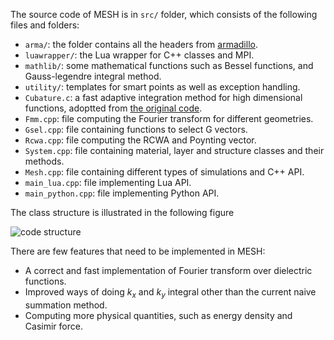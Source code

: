 The source code of MESH is in `src/` folder, which consists of the following files and folders:

* `arma/`: the folder contains all the headers from [armadillo](http://arma.sourceforge.net/).
* `luawrapper/`: the Lua wrapper for C++ classes and MPI.
* `mathlib/`: some mathematical functions such as Bessel functions, and Gauss-legendre integral method.
* `utility/`: templates for smart points as well as exception handling.
* `Cubature.c`: a fast adaptive integration method for high dimensional functions, adoptted from [the original code](http://ab-initio.mit.edu/wiki/index.php/Cubature).
* `Fmm.cpp`: file computing the Fourier transform for different geometries.
* `Gsel.cpp`: file containing functions to select G vectors.
* `Rcwa.cpp`: file computing the RCWA and Poynting vector.
* `System.cpp`: file containing material, layer and structure classes and their methods.
* `Mesh.cpp`: file containing different types of simulations and C++ API.
* `main_lua.cpp`: file implementing Lua API.
* `main_python.cpp`: file implementing Python API.

The class structure is illustrated in the following figure

![code structure](codeStructure.png)

There are few features that need to be implemented in MESH:


* A correct and fast implementation of Fourier transform over dielectric functions.
* Improved ways of doing $k_x$ and $k_y$ integral other than the current naive summation method.
* Computing more physical quantities, such as energy density and Casimir force.